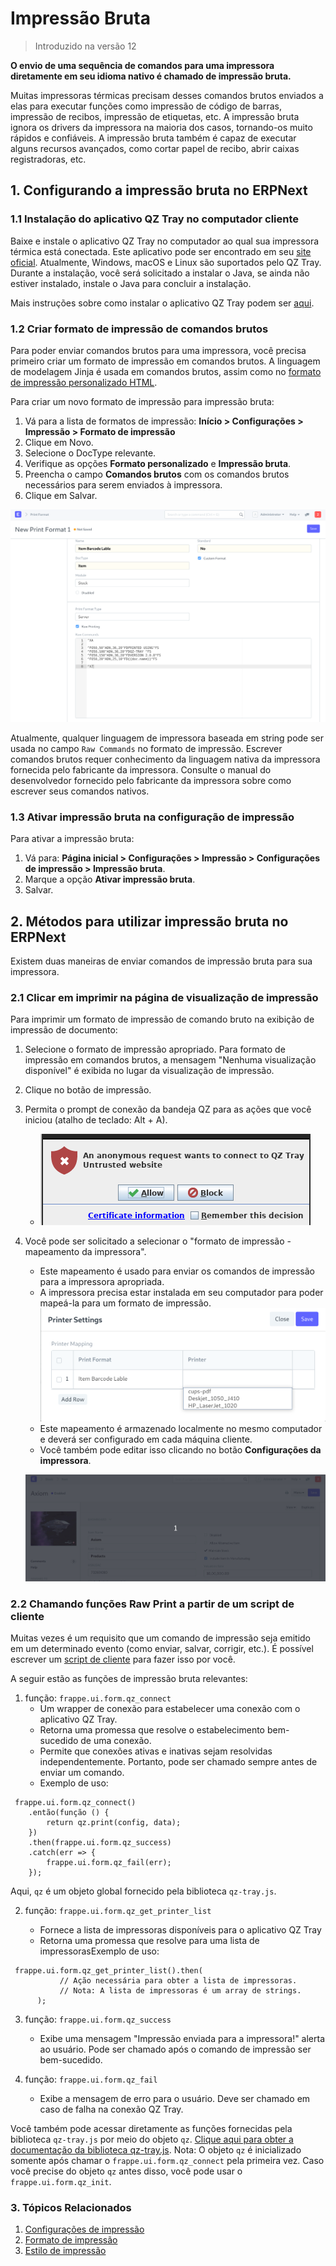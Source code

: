 # Impressão Bruta



> 
> Introduzido na versão 12
> 
> 
> 


**O envio de uma sequência de comandos para uma impressora diretamente em seu idioma nativo é chamado de impressão bruta.**


Muitas impressoras térmicas precisam desses comandos brutos enviados a elas para executar funções como impressão de código de barras, impressão de recibos, impressão de etiquetas, etc. A impressão bruta ignora os drivers da impressora na maioria dos casos, tornando-os muito rápidos e confiáveis. A impressão bruta também é capaz de executar alguns recursos avançados, como cortar papel de recibo, abrir caixas registradoras, etc.


## 1. Configurando a impressão bruta no ERPNext


### 1.1 Instalação do aplicativo QZ Tray no computador cliente


Baixe e instale o aplicativo QZ Tray no computador ao qual sua impressora térmica está conectada. Este aplicativo pode ser encontrado em seu [site oficial](https://qz.io/download/). Atualmente, Windows, macOS e Linux são suportados pelo QZ Tray. Durante a instalação, você será solicitado a instalar o Java, se ainda não estiver instalado, instale o Java para concluir a instalação.


Mais instruções sobre como instalar o aplicativo QZ Tray podem ser [aqui](https://qz.io/wiki/using-qz-tray).


### 1.2 Criar formato de impressão de comandos brutos


Para poder enviar comandos brutos para uma impressora, você precisa primeiro criar um formato de impressão em comandos brutos. A linguagem de modelagem Jinja é usada em comandos brutos, assim como no [formato de impressão personalizado HTML](/docs/pt/customize-erpnext/print-format).


Para criar um novo formato de impressão para impressão bruta:


1. Vá para a lista de formatos de impressão: **Início > Configurações > Impressão > Formato de impressão**
2. Clique em Novo.
3. Selecione o DocType relevante.
4. Verifique as opções **Formato personalizado** e **Impressão bruta**.
5. Preencha o campo **Comandos brutos** com os comandos brutos necessários para serem enviados à impressora.
6. Clique em Salvar.


![Formato de impressão de comandos brutos](/files/raw-command-print-format.png)


Atualmente, qualquer linguagem de impressora baseada em string pode ser usada no campo `Raw Commands` no formato de impressão. Escrever comandos brutos requer conhecimento da linguagem nativa da impressora fornecida pelo fabricante da impressora. Consulte o manual do desenvolvedor fornecido pelo fabricante da impressora sobre como escrever seus comandos nativos.


### 1.3 Ativar impressão bruta na configuração de impressão


Para ativar a impressão bruta:


1. Vá para: **Página inicial > Configurações > Impressão > Configurações de impressão > Impressão bruta**.
2. Marque a opção **Ativar impressão bruta**.
3. Salvar.


## 2. Métodos para utilizar impressão bruta no ERPNext


Existem duas maneiras de enviar comandos de impressão bruta para sua impressora.


### 2.1 Clicar em imprimir na página de visualização de impressão


Para imprimir um formato de impressão de comando bruto na exibição de impressão de documento:


1. Selecione o formato de impressão apropriado. Para formato de impressão em comandos brutos, a mensagem "Nenhuma visualização disponível" é exibida no lugar da visualização de impressão.
2. Clique no botão de impressão.
3. Permita o prompt de conexão da bandeja QZ para as ações que você iniciou (atalho de teclado: Alt + A).
	* ![QZ Tray Prompt](/files/qz-tray-prompt.png)
4. Você pode ser solicitado a selecionar o "formato de impressão - mapeamento da impressora".


	* Este mapeamento é usado para enviar os comandos de impressão para a impressora apropriada.
	* A impressora precisa estar instalada em seu computador para poder mapeá-la para um formato de impressão.
	![formato de impressão - mapeamento da impressora](/files/printer-settings.png)
	* Este mapeamento é armazenado localmente no mesmo computador e deverá ser configurado em cada máquina cliente.
	* Você também pode editar isso clicando no botão **Configurações da impressora**.
	
	
	![Impressão bruta da visualização de impressão](/files/raw-printing-from-print-view.gif)


### 2.2 Chamando funções Raw Print a partir de um script de cliente


Muitas vezes é um requisito que um comando de impressão seja emitido em um determinado evento (como enviar, salvar, corrigir, etc.). É possível escrever um [script de cliente](/docs/pt/customize-erpnext/client-scripts) para fazer isso por você.


A seguir estão as funções de impressão bruta relevantes:


1. função: `frappe.ui.form.qz_connect`
	* Um wrapper de conexão para estabelecer uma conexão com o aplicativo QZ Tray.
	* Retorna uma promessa que resolve o estabelecimento bem-sucedido de uma conexão.
	* Permite que conexões ativas e inativas sejam resolvidas independentemente. Portanto, pode ser chamado sempre antes de enviar um comando.
	* Exemplo de uso:



```
 frappe.ui.form.qz_connect()
    .então(função () {
        return qz.print(config, data);
    })
    .then(frappe.ui.form.qz_success)
    .catch(err => {
        frappe.ui.form.qz_fail(err);
    });

```

Aqui, `qz` é um objeto global fornecido pela biblioteca `qz-tray.js`.


2. função: `frappe.ui.form.qz_get_printer_list`


	* Fornece a lista de impressoras disponíveis para o aplicativo QZ Tray
	* Retorna uma promessa que resolve para uma lista de impressorasExemplo de uso:



```
 frappe.ui.form.qz_get_printer_list().then(
           // Ação necessária para obter a lista de impressoras.
           // Nota: A lista de impressoras é um array de strings.
      );

```

3. função: `frappe.ui.form.qz_success`


	* Exibe uma mensagem "Impressão enviada para a impressora!" alerta ao usuário. Pode ser chamado após o comando de impressão ser bem-sucedido.
4. função: `frappe.ui.form.qz_fail`


	* Exibe a mensagem de erro para o usuário. Deve ser chamado em caso de falha na conexão QZ Tray.


Você também pode acessar diretamente as funções fornecidas pela biblioteca `qz-tray.js` por meio do objeto `qz`. [Clique aqui para obter a documentação da biblioteca qz-tray.js](https://qz.io/api/). Nota: O objeto `qz` é inicializado somente após chamar o `frappe.ui.form.qz_connect` pela primeira vez. Caso você precise do objeto `qz` antes disso, você pode usar o `frappe.ui.form.qz_init`.


### 3. Tópicos Relacionados


1. [Configurações de impressão](/docs/pt/setting-up/print/print-settings)
2. [Formato de impressão](/docs/pt/setting-up/print/print-format)
3. [Estilo de impressão](/docs/pt/setting-up/print/print-style)
